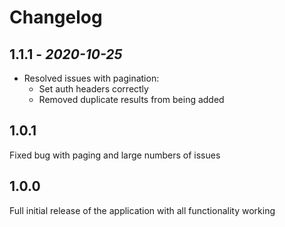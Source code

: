 # Changelog

## 1.1.1 - *2020-10-25*

- Resolved issues with pagination:
  - Set auth headers correctly
  - Removed duplicate results from being added

## 1.0.1

Fixed bug with paging and large numbers of issues

## 1.0.0

Full initial release of the application with all functionality working
